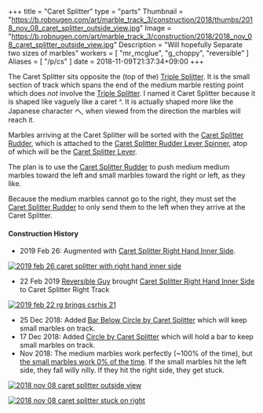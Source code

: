 +++
title = "Caret Splitter"
type = "parts"
Thumbnail = "https://b.robnugen.com/art/marble_track_3/construction/2018/thumbs/2018_nov_08_caret_splitter_outside_view.jpg"
Image = "https://b.robnugen.com/art/marble_track_3/construction/2018/2018_nov_08_caret_splitter_outside_view.jpg"
Description = "Will hopefully Separate two sizes of marbles"
workers = [
    "mr_mcglue",
    "g_choppy",
    "reversible"
]
Aliases = [
    "/p/cs"
]
date = 2018-11-09T21:37:34+09:00
+++

The Caret Splitter sits opposite the (top of the) [Triple Splitter](/parts/triple_splitter/).  It is the small section of track which spans the end of the medium marble resting point which does *not* involve the [Triple Splitter](/parts/triple_splitter/).  I named it Caret Splitter because it is shaped like vaguely like a caret ^.  It is actually shaped more like the Japanese character へ, when viewed from the direction the marbles will reach it.

Marbles arriving at the Caret Splitter
will be
sorted with the [Caret Splitter Rudder](/parts/caret-splitter-rudder/), which is attached to the [Caret Splitter Rudder Lever Spinner](/parts/caret-splitter-rudder-lever-spinner/), atop of which
will be
the [Caret Splitter Lever](/parts/caret-splitter-lever/).

The plan is to use the [Caret Splitter Rudder](/parts/caret-splitter-rudder/)
to push medium medium marbles toward the left
and small marbles
toward the right or left, as they like.

Because the medium marbles cannot go to the right, they must set
the [Caret Splitter Rudder](/parts/caret-splitter-rudder/)
to only send them to the left when they arrive at the Caret Splitter.


#### Construction History

* 2019 Feb 26: Augmented with [Caret Splitter Right Hand Inner Side](/parts/caret-splitter-right-hand-inner-side/).

[![2019 feb 26 caret splitter with right hand inner side](//b.robnugen.com/art/marble_track_3/track/parts/2019/thumbs/2019_feb_26_caret_splitter_with_right_hand_inner_side.jpg)](//b.robnugen.com/art/marble_track_3/track/parts/2019/2019_feb_26_caret_splitter_with_right_hand_inner_side.jpg)


* 22 Feb 2019 [Reversible Guy](/workers/reversible/) brought [Caret Splitter Right Hand Inner Side](/parts/caret-splitter-right-hand-inner-side/) to Caret Splitter Right Track

[![2019 feb 22 rg brings csrhis 21](//b.robnugen.com/art/marble_track_3/track/parts/2019/thumbs/2019_feb_22_rg_brings_csrhis_21.jpg)](//b.robnugen.com/art/marble_track_3/track/parts/2019/2019_feb_22_rg_brings_csrhis_21.jpg)

* 25 Dec 2018: Added [Bar Below Circle by Caret Splitter](/parts/bar_below_circle_by_the_caret_splitter/) which will keep small marbles on track.
* 17 Dec 2018: Added [Circle by Caret Splitter](/parts/circle_by_the_caret_splitter/) which will hold a bar to keep small marbles on track.
* Nov 2018: The medium marbles work perfectly (~100% of the time), but [the small marbles work 0% of the time](/episode/2018/november/glued-two-more-toothpicks-on-lower-zig-zag/).  If the small marbles hit the left side, they fall willy nilly.  If they hit the right side, they get stuck.

[![2018 nov 08 caret splitter outside view](//b.robnugen.com/art/marble_track_3/construction/2018/thumbs/2018_nov_08_caret_splitter_top_view.jpg)](//b.robnugen.com/art/marble_track_3/construction/2018/2018_nov_08_caret_splitter_top_view.jpg)


[![2018 nov 08 caret splitter stuck on right](//b.robnugen.com/art/marble_track_3/construction/2018/thumbs/2018_nov_08_caret_splitter_stuck_on_right.jpg)](//b.robnugen.com/art/marble_track_3/construction/2018/2018_nov_08_caret_splitter_stuck_on_right.jpg)
